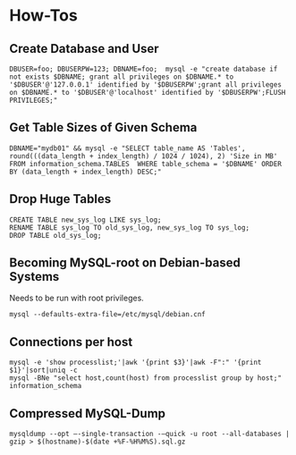 # How-Tos

## Create Database and User
    DBUSER=foo; DBUSERPW=123; DBNAME=foo;  mysql -e "create database if not exists $DBNAME; grant all privileges on $DBNAME.* to '$DBUSER'@'127.0.0.1' identified by '$DBUSERPW';grant all privileges on $DBNAME.* to '$DBUSER'@'localhost' identified by '$DBUSERPW';FLUSH PRIVILEGES;"

## Get Table Sizes of Given Schema
    DBNAME="mydb01" && mysql -e "SELECT table_name AS 'Tables',  round(((data_length + index_length) / 1024 / 1024), 2) 'Size in MB'  FROM information_schema.TABLES  WHERE table_schema = '$DBNAME' ORDER BY (data_length + index_length) DESC;"

## Drop Huge Tables
    CREATE TABLE new_sys_log LIKE sys_log;
    RENAME TABLE sys_log TO old_sys_log, new_sys_log TO sys_log;
    DROP TABLE old_sys_log;

## Becoming MySQL-root on Debian-based Systems
Needs to be run with root privileges.

	mysql --defaults-extra-file=/etc/mysql/debian.cnf

## Connections per host
    mysql -e 'show processlist;'|awk '{print $3}'|awk -F":" '{print $1}'|sort|uniq -c
    mysql -BNe "select host,count(host) from processlist group by host;" information_schema

## Compressed MySQL-Dump
    mysqldump --opt –-single-transaction -–quick -u root --all-databases | gzip > $(hostname)-$(date +%F-%H%M%S).sql.gz

<!---
 vim: expandtab tabstop=4 shiftwidth=4
-->

